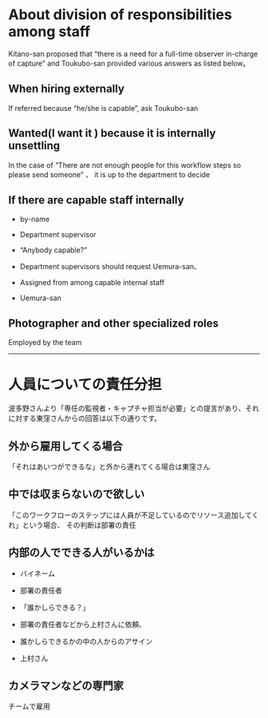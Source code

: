 About division of responsibilities among staff
======================
Kitano-san proposed that “there is a need for a full-time observer in-charge of capture” and Toukubo-san provided various answers as listed below。

When hiring externally
----
If referred because “he/she is capable”, ask Toukubo-san

Wanted(I want it ) because it is internally unsettling
-----
In the case of “There are not enough people for this workflow steps so please send someone” 、 it is up to the department to decide

If there are capable staff internally
------
 * by-name 
  - Department supervisor
 * “Anybody capable?” 
  - Department supervisors should request Uemura-san、
 * Assigned from among capable internal staff 
  - Uemura-san
  
  Photographer and other specialized roles
-----
Employed by the team

--------------
人員についての責任分担
======================
波多野さんより「専任の監視者・キャプチャ担当が必要」との提言があり、それに対する東窪さんからの回答は以下の通りです。

外から雇用してくる場合
----
「それはあいつができるな」と外から連れてくる場合は東窪さん

中では収まらないので欲しい
-----
「このワークフローのステップには人員が不足しているのでリソース追加してくれ」という場合、 その判断は部署の責任

内部の人でできる人がいるかは
------
 * バイネーム
  - 部署の責任者
 * 「誰かしらできる？」
  - 部署の責任者などから上村さんに依頼、
 * 誰かしらできるかの中の人からのアサイン
  - 上村さん

カメラマンなどの専門家
-----
チームで雇用
